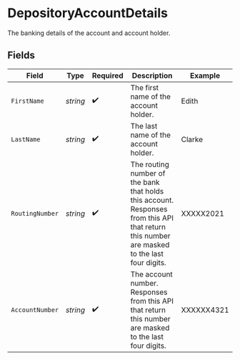 # DepositoryAccountDetails

The banking details of the account and account holder.


## Fields

| Field                                                                                                                                       | Type                                                                                                                                        | Required                                                                                                                                    | Description                                                                                                                                 | Example                                                                                                                                     |
| ------------------------------------------------------------------------------------------------------------------------------------------- | ------------------------------------------------------------------------------------------------------------------------------------------- | ------------------------------------------------------------------------------------------------------------------------------------------- | ------------------------------------------------------------------------------------------------------------------------------------------- | ------------------------------------------------------------------------------------------------------------------------------------------- |
| `FirstName`                                                                                                                                 | *string*                                                                                                                                    | :heavy_check_mark:                                                                                                                          | The first name of the account holder.                                                                                                       | Edith                                                                                                                                       |
| `LastName`                                                                                                                                  | *string*                                                                                                                                    | :heavy_check_mark:                                                                                                                          | The last name of the account holder.                                                                                                        | Clarke                                                                                                                                      |
| `RoutingNumber`                                                                                                                             | *string*                                                                                                                                    | :heavy_check_mark:                                                                                                                          | The routing number of the bank that holds this account. Responses from this API that return this number are masked to the last four digits. | XXXXX2021                                                                                                                                   |
| `AccountNumber`                                                                                                                             | *string*                                                                                                                                    | :heavy_check_mark:                                                                                                                          | The account number. Responses from this API that return this number are masked to the last four digits.                                     | XXXXXX4321                                                                                                                                  |